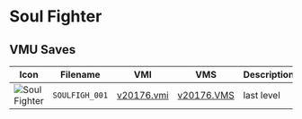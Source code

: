 # Soul Fighter

## VMU Saves

| Icon | Filename | VMI | VMS | Description |
|------|----------|-----|-----|-------------|
| ![Soul Fighter](../icons/SOULFIGH_001.GIF) | `SOULFIGH_001` | [v20176.vmi](v20176.vmi) | [v20176.VMS](v20176.VMS) | last level 
